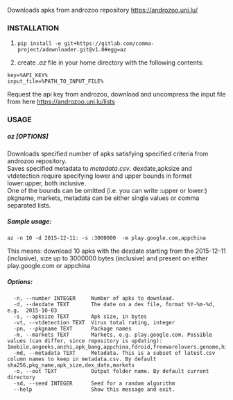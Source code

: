 Downloads apks from androzoo repository https://androzoo.uni.lu/

### INSTALLATION

1. `pip install -e git+https://gitlab.com/comma-project/adownloader.git@v1.0#egg=az`

2. create *.az* file in your home directory with the following contents:  
```
key=%API_KEY%  
input_file=%PATH_TO_INPUT_FILE%
```
Request the api key from androzoo, download and uncompress the input file from here https://androzoo.uni.lu/lists

### USAGE  

##### az [OPTIONS]

  Downloads specified number of apks satisfying specified criteria from androzoo repository.  
  Saves specified metadata to *metadata.csv*. dexdate,apksize and vtdetection require specifying lower and upper bounds in format lower:upper, both inclusive.  
  One of the bounds can be omitted (i.e. you can write :upper or lower:)  
  pkgname, markets, metadata can be either single values or comma separated lists. 
  
##### Sample usage:

  `az -n 10 -d 2015-12-11: -s :3000000  -m play.google.com,appchina`

  This means: download 10 apks with the dexdate starting from the
  2015-12-11 (inclusive), size up to 3000000 bytes (inclusive) and present on
  either play.google.com or appchina

##### Options:  
```
  -n, --number INTEGER     Number of apks to download.  
  -d, --dexdate TEXT       The date on a dex file, format %Y-%m-%d, e.g.  2015-10-03
  -s, --apksize TEXT       Apk size, in bytes  
  -vt, --vtdetection TEXT  Virus total rating, integer  
  -pn, --pkgname TEXT      Package names  
  -m, --markets TEXT       Markets, e.g. play.google.com. Possible values (can differ, since repository is updating): 1mobile,angeeks,anzhi,apk_bang,appchina,fdroid,freewarelovers,genome,hiapk,markets,mi.com,play.google.com,proandroid,slideme,torrents')  
  -md, --metadata TEXT     Metadata. This is a subset of latest.csv column names to keep in metadata.csv. By default sha256,pkg_name,apk_size,dex_date,markets  
  -o, --out TEXT           Output folder name. By default current directory  
  -sd, --seed INTEGER      Seed for a random algorithm  
  --help                   Show this message and exit.  
```